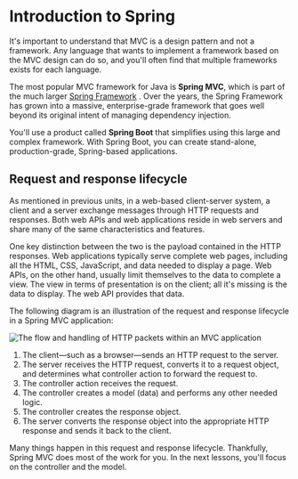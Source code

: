 # Introduction to Spring

It's important to understand that MVC is a design pattern and not a framework. Any language that wants to implement a framework based on the MVC design can do so, and you'll often find that multiple frameworks exists for each language.

The most popular MVC framework for Java is **Spring MVC**, which is part of the much larger [Spring Framework](https://spring.io/projects/spring-framework) . Over the years, the Spring Framework has grown into a massive, enterprise-grade framework that goes well beyond its original intent of managing dependency injection.

You'll use a product called **Spring Boot** that simplifies using this large and complex framework. With Spring Boot, you can create stand-alone, production-grade, Spring-based applications.

## Request and response lifecycle

As mentioned in previous units, in a web-based client-server system, a client and a server exchange messages through HTTP requests and responses. Both web APIs and web applications reside in web servers and share many of the same characteristics and features.

One key distinction between the two is the payload contained in the HTTP responses. Web applications typically serve complete web pages, including all the HTML, CSS, JavaScript, and data needed to display a page. Web APIs, on the other hand, usually limit themselves to the data to complete a view. The view in terms of presentation is on the client; all it's missing is the data to display. The web API provides that data.

The following diagram is an illustration of the request and response lifecycle in a Spring MVC application:

![The flow and handling of HTTP packets within an MVC application](https://bootcamp-os-lms-prd-public.s3.us-west-2.amazonaws.com/content/166cd409480276474a292ce85a24a45e.png)

1.  The client—such as a browser—sends an HTTP request to the server.
2.  The server receives the HTTP request, converts it to a request object, and determines what controller action to forward the request to.
3.  The controller action receives the request.
4.  The controller creates a model (data) and performs any other needed logic.
5.  The controller creates the response object.
6.  The server converts the response object into the appropriate HTTP response and sends it back to the client.

Many things happen in this request and response lifecycle. Thankfully, Spring MVC does most of the work for you. In the next lessons, you'll focus on the controller and the model.